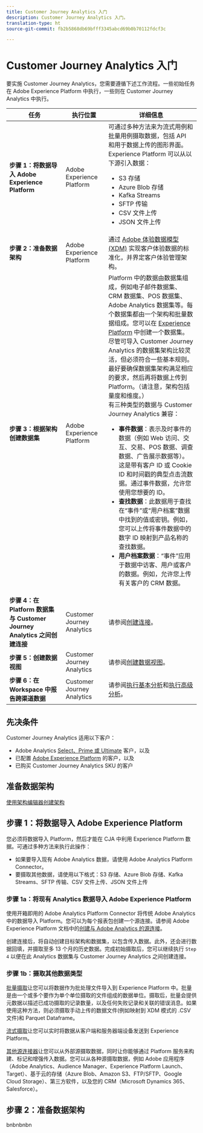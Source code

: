 ```yaml
---
title: Customer Journey Analytics 入门
description: Customer Journey Analytics 入门。
translation-type: ht
source-git-commit: fb2b5868db69bfff3345abcd69b0b70112fdcf3c

---
```



# Customer Journey Analytics 入门

要实施 Customer Journey Analytics，您需要遵循下述工作流程。一些初始任务在 Adobe Experience Platform 中执行，一些则在 Customer Journey Analytics 中执行。

| 任务 | 执行位置 | 详细信息 |
|---|---|---|
| **步骤 1：将数据导入 Adobe Experience Platform** | Adobe Experience Platform | 可通过多种方法来为流式用例和批量用例摄取数据，包括 API 和用于数据上传的图形界面。Experience Platform 可以从以下源引入数据：<ul><li>S3 存储</li><li>Azure Blob 存储</li><li>Kafka Streams</li><li>SFTP 传输</li><li>CSV 文件上传</li><li>JSON 文件上传</li></ul> |
| **步骤 2：准备数据架构** | Adobe Experience Platform | 通过 [Adobe 体验数据模型 (XDM)](https://www.adobe.io/apis/experienceplatform/home/xdm.html) 实现客户体验数据的标准化，并界定客户体验管理架构。 |
| **步骤 3：根据架构创建数据集** | Adobe Experience Platform | Platform 中的数据由数据集组成，例如电子邮件数据集、CRM 数据集、POS 数据集、Adobe Analytics 数据集等。每个数据集都由一个架构和批量数据组成。您可以在 [Experience Platform](https://www.adobe.io/apis/experienceplatform/home/tutorials/alltutorials.html#!api-specification/markdown/narrative/tutorials/creating_a_dataset_tutorial/creating_a_dataset_tutorial.md) 中创建一个数据集。<br>尽管可导入 Customer Journey Analytics 的数据集架构比较灵活，但必须符合一些基本规则。最好要确保数据集架构满足相应的要求，然后再将数据上传到 Platform。（请注意，架构包括量度和维度。）<br>有三种类型的数据与 Customer Journey Analytics 兼容：<ul><li>**事件数据**：表示及时事件的数据（例如 Web 访问、交互、交易、POS 数据、调查数据、广告展示数据等）。这是带有客户 ID 或 Cookie ID 和时间戳的典型点击流数据。通过事件数据，允许您使用您想要的 ID。</li><li>**查找数据**：此数据用于查找在“事件”或“用户档案”数据中找到的值或密钥。例如，您可以上传将事件数据中的数字 ID 映射到产品名称的查找数据。</li><li>**用户档案数据**：“事件”应用于数据中访客、用户或客户的数据。例如，允许您上传有关客户的 CRM 数据。</li></ul> |
| **步骤 4：在 Platform 数据集与 Customer Journey Analytics 之间创建连接** | Customer Journey Analytics | 请参阅[创建连接](/help/connections/create-connection.md)。 |
| **步骤 5：创建数据视图** | Customer Journey Analytics | 请参阅[创建数据视图](/help/data-views/create-dataview.md)。 |
| **步骤 6：在 Workspace 中报告跨渠道数据** | Customer Journey Analytics | 请参阅[执行基本分析](/help/projects/perform-basic-analysis.md)和[执行高级分析](/help/projects/perform-adv-analysis.md)。 |

## 先决条件

Customer Journey Analytics 适用以下客户：

* Adobe Analytics [Select、Prime 或 Ultimate](https://www.adobe.com/cn/analytics/compare-adobe-analytics-packages.html) 客户，以及
* 已配置 [Adobe Experience Platform](https://www.adobe.com/cn/experience-platform.html) 的客户，以及
* 已购买 Customer Journey Analytics SKU 的客户

## 准备数据架构

[使用架构编辑器创建架构](https://www.adobe.io/apis/experienceplatform/home/tutorials/alltutorials.html#!api-specification/markdown/narrative/tutorials/schema_editor_tutorial/schema_editor_tutorial.md)

## 步骤 1：将数据导入 Adobe Experience Platform

您必须将数据导入 Platform，然后才能在 CJA 中利用 Experience Platform 数据。可通过多种方法来执行此操作：

* 如果要导入现有 Adobe Analytics 数据，请使用 Adobe Analytics Platform Connector。
* 要摄取其他数据，请使用以下格式：S3 存储、Azure Blob 存储、Kafka Streams、SFTP 传输、CSV 文件上传、JSON 文件上传

### 步骤 1a：将现有 Analytics 数据导入 Adobe Experience Platform

使用开箱即用的 Adobe Analytics Platform Connector 将传统 Adobe Analytics 中的数据导入 Platform。您可以为每个报表包创建一个源连接。请参阅 Adobe Experience Platform 文档中的[创建与 Adobe Analytics 的源连接](https://www.adobe.io/apis/experienceplatform/home/tutorials/alltutorials.html#!api-specification/markdown/narrative/tutorials/sources_tutorial/adobe-analytics-ui-tutorial.md)。

创建连接后，将自动创建目标架构和数据集，以包含传入数据。此外，还会进行数据回填，并摄取至多 13 个月的历史数据。完成初始摄取后，您可以继续执行 `Step 4` 以便在此 Analytics 数据集与 Customer Journey Analytics 之间创建连接。

### 步骤 1b：摄取其他数据类型

[批量摄取](https://www.adobe.io/apis/experienceplatform/home/data-ingestion/data-ingestion-services.html#!api-specification/markdown/narrative/technical_overview/ingest_architectural_overview/ingest_architectural_overview.md)让您可以将数据作为批处理文件导入到 Experience Platform 中。批量是由一个或多个要作为单个单位摄取的文件组成的数据单位。摄取后，批量会提供元数据以描述已成功摄取的记录数量，以及任何失败记录和关联的错误消息。如果使用这种方法，则必须摄取手动上传的数据文件(例如映射到 XDM 模式的 .CSV 文件)和 Parquet Dataframe。

[流式摄取](https://www.adobe.io/apis/experienceplatform/home/data-ingestion/data-ingestion-services.html#!api-specification/markdown/narrative/technical_overview/streaming_ingest/streaming_ingest_overview.md)让您可以实时将数据从客户端和服务器端设备发送到 Experience Platform。

[其他源连接器](https://www.adobe.io/apis/experienceplatform/home/data-ingestion/data-ingestion-services.html#!api-specification/markdown/narrative/technical_overview/acp_connectors_overview/acp-connectors-overview.md)让您可以从外部源摄取数据，同时让你能够通过 Platform 服务来构建、标记和增强传入数据。您可以从各种源摄取数据，例如 Adobe 应用程序（Adobe Analytics、Audience Manager、Experience Platform Launch、Target）、基于云的存储（Azure Blob、Amazon S3、FTP/SFTP、Google Cloud Storage）、第三方软件，以及您的 CRM（Microsoft Dynamics 365、Salesforce）。

## 步骤 2：准备数据架构

bnbnbnbn
